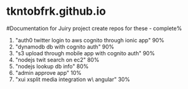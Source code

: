 # tkntobfrk.github.io

#Documentation for Juiry project create repos for these - complete%

1. "auth0 twitter login to aws cognito through ionic app" 90%
2. "dynamodb db with cognito auth" 90%
3. "s3 upload through mobile app with cognito auth" 90%
4. "nodejs twit search on ec2" 80%
5. "nodejs lookup db info" 80%
6. "admin approve app" 10%
7. "xui xsplit media integration w\ angular" 30%

